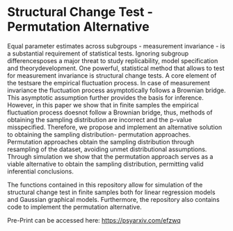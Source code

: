 # Structural Change Test - Permutation Alternative

Equal parameter estimates across subgroups - measurement invariance - is a substantial requirement of statistical tests. Ignoring subgroup differencesposes a major threat to study replicability, model specification and theorydevelopment. One powerful, statistical method that allows to test for measurement invariance is structural change tests. A core element of the testsare the empirical fluctuation process. In case of measurement invariance the fluctuation process asymptotically follows a Brownian bridge. This asymptotic assumption further provides the basis for inference. However, in this paper we show that in finite samples the empirical fluctuation process doesnot follow a Brownian bridge, thus, methods of obtaining the sampling distribution are incorrect and the p-value misspecified. Therefore, we propose and implement an alternative solution to obtaining the sampling distribution- permutation approaches. Permutation approaches obtain the sampling distribution through resampling of the dataset, avoiding unmet distributional assumptions. Through simulation we show that the permutation approach serves as a viable alternative to obtain the sampling distribution, permitting valid inferential conclusions.

The functions contained in this repository allow for simulation of the structural change test in finite samples both for linear regression models and Gaussian graphical models. Furthermore, the repository also contains code to implement the permutation alternative.


Pre-Print can be accessed here: https://psyarxiv.com/efzwq
